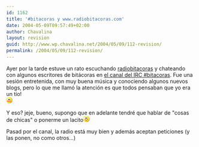 ```yaml
---
id: 1162
title: '#bitacoras y www.radiobitacoras.com'
date: 2004-05-09T09:57:49+02:00
author: Chavalina
layout: revision
guid: http://www.wp.chavalina.net/2004/05/09/112-revision/
permalink: /2004/05/09/112-revision/
---
```

Ayer por la tarde estuve un rato escuchando <a href="http://www.radiobitacoras.com/" target="_blank">radiobitacoras</a> y chateando con algunos escritores de bit&aacute;coras en <a href="http://www.bitacoras.com/chat/" target="_blank">el canal del IRC #bitacoras</a>. Fue una sesi&oacute;n entretenida, con muy buena m&uacute;sica y conociendo algunos nuevos blogs, pero lo que me llam&oacute; la atenci&oacute;n es que <span class="alguien">todos pensaban que yo era un t&iacute;o!</span>  
<img src="/imagenes/emoticonos/asqueado.gif" alt="uag" width="16" height="16" /> 

Y eso? jeje, bueno, supongo que en adelante tendr&eacute; que hablar de "cosas de chicas" o ponerme un lacito<img src="/imagenes/emoticonos/sonrisa.gif" alt="sonrisa" width="16" height="16" /> 

Pasad por el canal, la radio est&aacute; muy bien y adem&aacute;s aceptan peticiones (y las ponen, no como otros&#8230;)